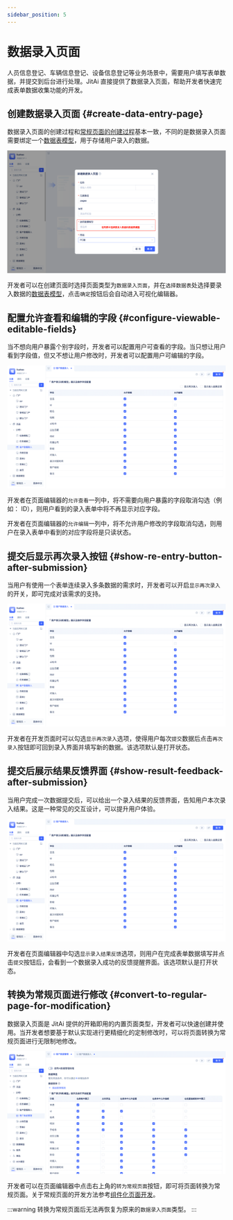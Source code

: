```yaml
---
sidebar_position: 5
---
```


# 数据录入页面
人员信息登记、车辆信息登记、设备信息登记等业务场景中，需要用户填写表单数据，并提交到后台进行处理。JitAi 直接提供了数据录入页面，帮助开发者快速完成表单数据收集功能的开发。

## 创建数据录入页面 {#create-data-entry-page}
数据录入页面的创建过程和[常规页面的创建过程](/docs/devguide/shell-and-page/component-based-page-development#create-a-regular-page)基本一致，不同的是数据录入页面需要绑定一个[数据表模型](/docs/devguide/data-modeling/data-table-model)，用于存储用户录入的数据。

![创建数据录入页面](./imgs/create-data-entry-page.png)

开发者可以在创建页面时选择页面类型为`数据录入页面`，并在`选择数据表`处选择要录入数据的[数据表模型](/docs/devguide/data-modeling/data-table-model)，点击`确定`按钮后会自动进入可视化编辑器。

## 配置允许查看和编辑的字段 {#configure-viewable-editable-fields}
当不想向用户暴露个别字段时，开发者可以配置用户可查看的字段。当只想让用户看到字段值，但又不想让用户修改时，开发者可以配置用户可编辑的字段。

![配置允许查看和编辑的字段](./imgs/data-entry-configure-viewable-editable-fields.gif)

开发者在页面编辑器的`允许查看`一列中，将不需要向用户暴露的字段取消勾选（例如： ID），则用户看到的录入表单中将不再显示对应字段。

开发者在页面编辑器的`允许编辑`一列中，将不允许用户修改的字段取消勾选，则用户在录入表单中看到的对应字段将是只读状态。

## 提交后显示再次录入按钮 {#show-re-entry-button-after-submission}
当用户有使用一个表单连续录入多条数据的需求时，开发者可以开启`显示再次录入`的开关，即可完成对该需求的支持。

![数据录入页面再次录入](./imgs/data-entry-page-re-entry.gif)

开发者在开发页面时可以勾选`显示再次录入`选项，使得用户每次`提交`数据后点击`再次录入`按钮即可回到录入界面并填写新的数据。该选项默认是打开状态。

## 提交后展示结果反馈界面 {#show-result-feedback-after-submission}
当用户完成一次数据提交后，可以给出一个录入结果的反馈界面，告知用户本次录入结果。这是一种常见的交互设计，可以提升用户体验。

![数据录入页面结果反馈](./imgs/data-entry-page-result-feedback.gif)

开发者在页面编辑器中勾选`显示录入结果反馈`选项，则用户在完成表单数据填写并点击`提交`按钮后，会看到一个数据录入成功的反馈提醒界面。该选项默认是打开状态。

## 转换为常规页面进行修改 {#convert-to-regular-page-for-modification}
数据录入页面是 JitAi 提供的开箱即用的内置页面类型，开发者可以快速创建并使用。当开发者想要基于默认实现进行更精细化的定制修改时，可以将页面转换为常规页面进行无限制地修改。

![转换为常规页面](./imgs/convert-to-regular-page.gif)

开发者可以在页面编辑器中点击右上角的`转为常规页面`按钮，即可将页面转换为常规页面。关于常规页面的开发方法参考[组件化页面开发](/docs/devguide/shell-and-page/component-based-page-development)。

:::warning
转换为常规页面后无法再恢复为原来的`数据录入页面`类型。
:::
